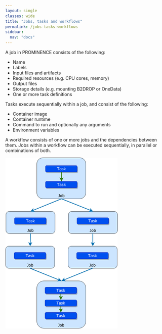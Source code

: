 ```yaml
---
layout: single
classes: wide
title: "Jobs, tasks and workflows"
permalink: /jobs-tasks-workflows
sidebar:
  nav: "docs"
---
```


A job in PROMINENCE consists of the following:
* Name
* Labels
* Input files and artifacts
* Required resources (e.g. CPU cores, memory)
* Output files
* Storage details (e.g. mounting B2DROP or OneData)
* One or more task definitions

Tasks execute sequentially within a job, and consist of the following:
* Container image
* Container runtime
* Command to run and optionally any arguments
* Environment variables

A workflow consists of one or more jobs and the dependencies between them. Jobs within a workflow can be executed sequentially, in parallel or combinations of both.

![Tasks and jobs within a workflow](prominence-tasks-jobs-workflows.png)

